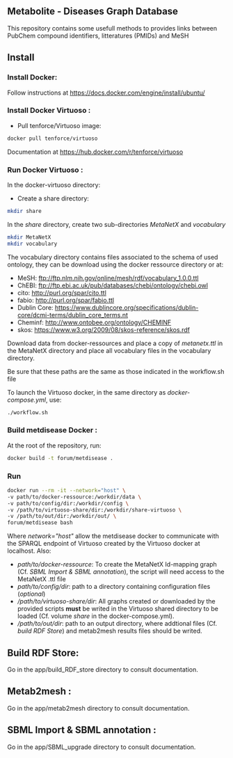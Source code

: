 ## Metabolite - Diseases Graph Database

This repository contains some usefull methods to provides links between PubChem compound identifiers, litteratures (PMIDs) and MeSH

## Install

### Install Docker:

Follow instructions at https://docs.docker.com/engine/install/ubuntu/

### Install Docker Virtuoso :

- Pull tenforce/Virtuoso image: 
```bash
docker pull tenforce/virtuoso
```
Documentation at https://hub.docker.com/r/tenforce/virtuoso

### Run Docker Virtuoso :

In the docker-virtuoso directory:
- Create a share directory:
```bash
mkdir share
```
In the *share* directory, create two sub-directories *MetaNetX* and *vocabulary*

```bash
mkdir MetaNetX
mkdir vocabulary
```
The vocabulary directory contains files associated to the schema of used ontology, they can be download using the docker ressource directory or at:

- MeSH: ftp://ftp.nlm.nih.gov/online/mesh/rdf/vocabulary_1.0.0.ttl
- ChEBI: ftp://ftp.ebi.ac.uk/pub/databases/chebi/ontology/chebi.owl
- cito: http://purl.org/spar/cito.ttl
- fabio: http://purl.org/spar/fabio.ttl
- Dublin Core: https://www.dublincore.org/specifications/dublin-core/dcmi-terms/dublin_core_terms.nt
- Cheminf: http://www.ontobee.org/ontology/CHEMINF
- skos: https://www.w3.org/2009/08/skos-reference/skos.rdf

Download data from docker-ressources and place a copy of *metanetx.ttl* in the MetaNetX directory and place all vocabulary files in the vocabulary directory.

Be sure that these paths are the same as those indicated in the workflow.sh file

To launch the Virtuoso docker, in the same directory as *docker-compose.yml*, use:
```bash
./workflow.sh
```

### Build metdisease Docker :

At the root of the repository, run:

```bash
docker build -t forum/metdisease .
```

### Run
```bash
docker run --rm -it --network="host" \
-v path/to/docker-ressource:/workdir/data \
-v path/to/config/dir:/workdir/config \
-v /path/to/virtuoso-share/dir:/workdir/share-virtuoso \
-v /path/to/out/dir:/workdir/out/ \
forum/metdisease bash
```
Where *network="host"* allow the metdisease docker to communicate with the SPARQL endpoint of Virtuoso created by the Virtuoso docker at localhost.
Also:
- *path/to/docker-ressource*: To create the MetaNetX Id-mapping graph (Cf. *SBML Import & SBML annotation*), the script will need access to the MetaNetX .ttl file
-  *path/to/config/dir*: path to a directory containing configuration files (*optional*)
-  */path/to/virtuoso-share/dir*: All graphs created or downloaded by the provided scripts **must** be writed in the Virtuoso shared directory to be loaded (Cf. volume *share* in the docker-compose.yml).
- */path/to/out/dir*: path to an output directory, where addtional files (Cf. *build RDF Store*) and metab2mesh results files should be writed.


## Build RDF Store:

Go in the app/build_RDF_store directory to consult documentation.

## Metab2mesh :

Go in the app/metab2mesh directory to consult documentation.

## SBML Import & SBML annotation :

Go in the app/SBML_upgrade directory to consult documentation.